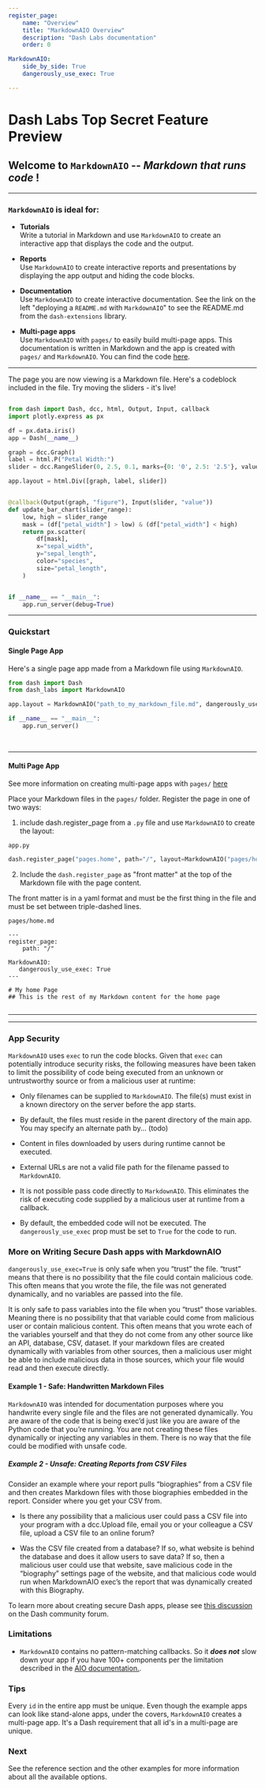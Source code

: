 ```yaml
---
register_page:   
    name: "Overview"
    title: "MarkdownAIO Overview"
    description: "Dash Labs documentation"
    order: 0

MarkdownAIO:
    side_by_side: True
    dangerously_use_exec: True       

---
```


# Dash Labs Top Secret Feature Preview



## Welcome to `MarkdownAIO` -- _Markdown that runs code_ !

-------

### `MarkdownAIO` is ideal for:  

 - __Tutorials__  
Write a tutorial in Markdown and use `MarkdownAIO` to create an interactive app that displays the code and the output.  


 - __Reports__    
Use `MarkdownAIO` to create interactive reports and presentations by displaying the app output and hiding the code blocks.  


 - __Documentation__  
Use `MarkdownAIO` to create interactive documentation.  See the link on the left "deploying a `README.md` with `MarkdownAIO`" to
see the README.md from the `dash-extensions` library.  

 - __Multi-page apps__  
Use `MarkdownAIO` with `pages/` to easily build multi-page apps.  This documentation is written in Markdown and the app
is created with `pages/` and `MarkdownAIO`. You can find the code [here](https://github.com/AnnMarieW/dash-labs/tree/MarkdownAIO/docs/demos/MarkdownAIO_multi_page).  



------------

The page you are now viewing is a Markdown file.  Here's a codeblock included in the file. 
Try moving the sliders  - it's live!


```python

from dash import Dash, dcc, html, Output, Input, callback
import plotly.express as px

df = px.data.iris()
app = Dash(__name__)

graph = dcc.Graph()
label = html.P("Petal Width:")
slider = dcc.RangeSlider(0, 2.5, 0.1, marks={0: '0', 2.5: '2.5'}, value=[0.5, 2])

app.layout = html.Div([graph, label, slider])


@callback(Output(graph, "figure"), Input(slider, "value"))
def update_bar_chart(slider_range):
    low, high = slider_range
    mask = (df["petal_width"] > low) & (df["petal_width"] < high)
    return px.scatter(
        df[mask],
        x="sepal_width",
        y="sepal_length",
        color="species",
        size="petal_length",
    )


if __name__ == "__main__":
    app.run_server(debug=True)


```
-----------


### Quickstart  


#### Single Page App  

Here's a single page app made from a Markdown file using `MarkdownAIO`. 


```python dangerously_use_exec=False, side_by_side=False
from dash import Dash
from dash_labs import MarkdownAIO

app.layout = MarkdownAIO("path_to_my_markdown_file.md", dangerously_use_exec=True)

if __name__ == "__main__":
    app.run_server()
    
    
```
-----------

#### Multi Page App

See more information on creating multi-page apps with `pages/` [here]()

Place your Markdown files in the `pages/` folder.  Register the page in one of two ways: 

1) include dash.register_page from a `.py` file and use `MarkdownAIO` to create the layout:

`app.py`
```python dangerously_use_exec=False,  side_by_side=False, clipboard=False
dash.register_page("pages.home", path="/", layout=MarkdownAIO("pages/home.md", dangerously_use_exec=True))
```

2) Include the `dash.register_page` as "front matter" at the top of the Markdown file with the page content.

The front matter is in a yaml format and must be the first thing in the file and must be set between triple-dashed lines. 


`pages/home.md`
```text dangerously_use_exec=False, side_by_side=False, clipboard=False
---
register_page:
    path: "/"   
    
MarkdownAIO:
   dangerously_use_exec: True
---

# My home Page
## This is the rest of my Markdown content for the home page


```

---------
--------

### App Security

`MarkdownAIO` uses `exec` to run the code blocks. Given that `exec` can potentially introduce security
risks, the following measures have been taken to limit the possibility of code being executed from an
unknown or untrustworthy source or from a malicious user at runtime:

- Only filenames can be supplied to `MarkdownAIO`. The file(s) must exist in a known directory on the 
server before the app starts. 

- By default, the files must reside in the parent directory of the main app.  You may specify an alternate
path by... (todo)

- Content in files downloaded by users during runtime cannot be executed.

- External URLs are not a valid file path for the filename passed to `MarkdownAIO`.

- It is not possible pass code directly to `MarkdownAIO`. This eliminates the risk of executing code supplied
by a malicious user at runtime from a callback.

- By default, the embedded code will not be executed.  The `dangerously_use_exec` prop must be set to `True` for the code to run.


### More on Writing Secure Dash apps with MarkdownAIO

`dangerously_use_exec=True` is only safe when you “trust” the file.  “trust” means that there is no possibility that the file could contain malicious code.
This often means that you wrote the file, the file was not generated dynamically, and no variables are passed into the file.  


It is only safe to pass variables into the file when you “trust” those variables. Meaning
there is no possibility that that variable could come from malicious user or contain malicious content.
This often means that you wrote each of the variables yourself and that they do not come from any other source like an API, database, CSV, dataset.
If your markdown files are created dynamically with variables from other sources, then a malicious user might be able to include malicious data in those sources, which your file would read and then execute directly.


#### Example 1 - Safe: Handwritten Markdown Files

`MarkdownAIO` was intended for documentation purposes where you
handwrite every single file and the files are not generated dynamically.
You are aware of the code that is being exec’d just like you are aware
of the Python code that you’re running.
You are not creating these files dynamically or injecting any variables in them. There is no way that the file could be modified with unsafe code.

##### Example 2 - Unsafe: Creating Reports from CSV Files

Consider an example where your report pulls “biographies” from a CSV file and then creates Markdown files with those biographies embedded in the report.
Consider where you get your CSV from. 

- Is there any possibility that a malicious user could pass a CSV file into your program with a dcc.Upload file, email you or your colleague a CSV file, upload a CSV file to an online forum?

- Was the CSV file created from a database? If so, what website is behind the database and does it allow users to save data? If so, then a malicious user could use that website, save malicious code in the “biography” settings page of the website, and that malicious code would run when MarkdownAIO exec’s the report that was dynamically created with this Biography.


To learn more about creating secure Dash apps, please see [this discussion](https://community.plotly.com/t/writing-secure-dash-apps-community-thread/54619/)
on the Dash community forum.


### Limitations

- `MarkdownAIO` contains no pattern-matching callbacks. So it ***does not*** slow down your app if you have 100+ components
per the limitation described in the [AIO documentation.](https://dash.plotly.com/all-in-one-components#all-in-one-component-limitations).

### Tips

Every `id` in the entire app must be unique.  Even though the example apps can look like stand-alone apps,
under the covers, `MarkdownAIO` creates a multi-page app.  It's a Dash requirement
that all id's in a multi-page are unique.

### Next 

See the reference section and the other examples for more information about all the available options.
